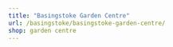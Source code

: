 ```yaml
---
title: "Basingstoke Garden Centre"
url: /basingstoke/basingstoke-garden-centre/
shop: garden centre
---
```

